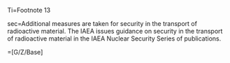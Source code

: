 Ti=Footnote 13

sec=Additional measures are taken for security in the transport of radioactive material. The IAEA issues guidance on security in the transport of radioactive material in the IAEA Nuclear Security Series of publications.

=[G/Z/Base]
